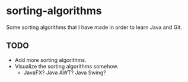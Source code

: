 # sorting-algorithms

Some sorting algorithms that I have made in order to learn Java and Git. 






## TODO
- Add more sorting algorithms.
- Visualize the sorting algorithms somehow.
  - JavaFX? Java AWT? Java Swing?  
 
